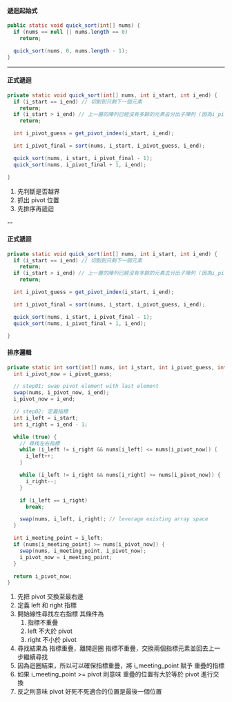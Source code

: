 #### 遞迴起始式

```java
public static void quick_sort(int[] nums) {
  if (nums == null || nums.length == 0)
    return;

  quick_sort(nums, 0, nums.length - 1);
}
```

---

#### 正式遞迴

```java
private static void quick_sort(int[] nums, int i_start, int i_end) {
  if (i_start == i_end) // 切割到只剩下一個元素
    return;
  if (i_start > i_end) // 上一層的陣列已經沒有多餘的元素去分出子陣列 (因為i_pivot_final-1 和 i_pivot_final+1 可能會導致 溢出)
    return;

  int i_pivot_guess = get_pivot_index(i_start, i_end);

  int i_pivot_final = sort(nums, i_start, i_pivot_guess, i_end);

  quick_sort(nums, i_start, i_pivot_final - 1);
  quick_sort(nums, i_pivot_final + 1, i_end);

}
```

1. 先判斷是否越界
2. 抓出 pivot 位置
3. 先排序再遞迴

--

#### 正式遞迴

```java
private static void quick_sort(int[] nums, int i_start, int i_end) {
  if (i_start == i_end) // 切割到只剩下一個元素
    return;
  if (i_start > i_end) // 上一層的陣列已經沒有多餘的元素去分出子陣列 (因為i_pivot_final-1 和 i_pivot_final+1 可能會導致 溢出)
    return;

  int i_pivot_guess = get_pivot_index(i_start, i_end);

  int i_pivot_final = sort(nums, i_start, i_pivot_guess, i_end);

  quick_sort(nums, i_start, i_pivot_final - 1);
  quick_sort(nums, i_pivot_final + 1, i_end);

}
```

#### 排序邏輯

```java
private static int sort(int[] nums, int i_start, int i_pivot_guess, int i_end) {
  int i_pivot_now = i_pivot_guess;

  // step01: swap pivot element with last element
  swap(nums, i_pivot_now, i_end);
  i_pivot_now = i_end;

  // step02: 定義指標
  int i_left = i_start;
  int i_right = i_end - 1;

  while (true) {
    // 尋找左右指標
    while (i_left != i_right && nums[i_left] <= nums[i_pivot_now]) {
      i_left++;
    }

    while (i_left != i_right && nums[i_right] >= nums[i_pivot_now]) {
      i_right--;
    }

    if (i_left == i_right)
      break;

    swap(nums, i_left, i_right); // leverage existing array space
  }

  int i_meeting_point = i_left;
  if (nums[i_meeting_point] >= nums[i_pivot_now]) {
    swap(nums, i_meeting_point, i_pivot_now);
    i_pivot_now = i_meeting_point;
  }

  return i_pivot_now;
}
```

1. 先把 pivot 交換至最右邊
2. 定義 left 和 right 指標
3. 開始線性尋找左右指標
   其條件為
   1. 指標不重疊
   2. left 不大於 pivot
   3. right 不小於 pivot
4. 尋找結果為
   指標重疊，離開迴圈
   指標不重疊，交換兩個指標元素並回去上一步繼續尋找
5. 因為迴圈結束，所以可以確保指標重疊，將 i_meeting_point 賦予 重疊的指標
6. 如果 i_meeting_point >= pivot 則意味 重疊的位置有大於等於 pivot
   進行交換
7. 反之則意味 pivot 好死不死適合的位置是最後一個位置
